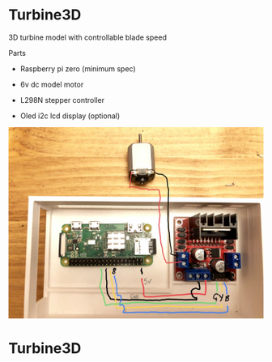 # Turbine3D

3D turbine model with controllable blade speed

Parts
* Raspberry pi zero (minimum spec)
* 6v dc model  motor
* L298N stepper controller

* Oled i2c lcd display (optional)

![pi GPIO wiring](Wiring.jpg)


# Turbine3D
